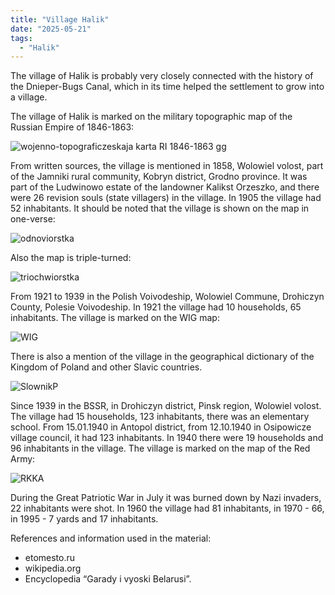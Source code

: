 ```yaml
---
title: "Village Halik"
date: "2025-05-21"
tags: 
  - "Halik"
---
```


The village of Halik is probably very closely connected with the history of the Dnieper-Bugs Canal, which in its time helped the settlement to grow into a village.

The village of Halik is marked on the military topographic map of the Russian Empire of 1846-1863:

![wojenno-topograficzeskaja karta RI 1846-1863 gg](https://github.com/user-attachments/assets/603b1b7b-0949-475f-b8da-9b9d797b504e)

From written sources, the village is mentioned in 1858, Wolowiel volost, part of the Jamniki rural community, Kobryn district, Grodno province. It was part of the Ludwinowo estate of the landowner Kalikst Orzeszko, and there were 26 revision souls (state villagers) in the village. In 1905 the village had 52 inhabitants. It should be noted that the village is shown on the map in one-verse:

![odnoviorstka](https://github.com/user-attachments/assets/11fb331b-b1d7-49be-ac1f-5fc36cc1f309)

Also the map is triple-turned:

![triochwiorstka](https://github.com/user-attachments/assets/fe9083e2-e158-4212-9847-34cb2eb2017e)

From 1921 to 1939 in the Polish Voivodeship, Wolowiel Commune, Drohiczyn County, Polesie Voivodeship. In 1921 the village had 10 households, 65 inhabitants. The village is marked on the WIG map:

![WIG](https://github.com/user-attachments/assets/e372ab9e-db42-493a-8c64-54260356a5d9)

There is also a mention of the village in the geographical dictionary of the Kingdom of Poland and other Slavic countries.

![SlownikP](https://github.com/user-attachments/assets/9f5f2b7c-4b5a-4376-b7a8-38dc4322d374)

Since 1939 in the BSSR, in Drohiczyn district, Pinsk region, Wolowiel volost. The village had 15 households, 123 inhabitants, there was an elementary school. From 15.01.1940 in Antopol district, from 12.10.1940 in Osipowicze village council, it had 123 inhabitants. In 1940 there were 19 households and 96 inhabitants in the village. The village is marked on the map of the Red Army:

![RKKA](https://github.com/user-attachments/assets/a324da72-33cf-4e29-adf5-7a7b88c9d1c5)

During the Great Patriotic War in July it was burned down by Nazi invaders, 22 inhabitants were shot. In 1960 the village had 81 inhabitants, in 1970 - 66, in 1995 - 7 yards and 17 inhabitants.

References and information used in the material:
- etomesto.ru
- wikipedia.org
- Encyclopedia “Garady i vyoski Belarusi”.

